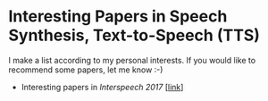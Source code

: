 # Interesting Papers in Speech Synthesis, Text-to-Speech (TTS)

I make a list according to my personal interests.
If you would like to recommend some papers, let me know :-)

  * Interesting papers in *Interspeech 2017* [[link](./paper-list-interspeech2017.md)]
